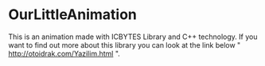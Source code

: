 # OurLittleAnimation

This is an animation made with ICBYTES Library and C++ technology.
If you want to find out more about this library you can look at the link below 
" http://otoidrak.com/Yazilim.html ".
